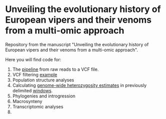 # Unveiling the evolutionary history of European vipers and their venoms from a multi-omic approach

Repository from the manuscript "Unveiling the evolutionary history of European vipers and their venoms from a multi-omic approach".


Here you will find code for:

1. The [pipeline](https://github.com/adtalave/EuropeanVipersGenomics/blob/main/from_raw_reads2VCF.md) from raw reads to a VCF file.
2. VCF filtering [example](https://github.com/adtalave/EuropeanVipersGenomics/blob/main/VCFfiltering.md)
3. Population structure analyses
4. Calculating [genome-wide heterozygosity estimates](https://github.com/adtalave/EuropeanVipersGenomics/blob/main/heterozygosity_estimates.sh) in previously delimited [windows](https://github.com/adtalave/EuropeanVipersGenomics/blob/main/windows.sh). 
5. Phylogenies and introgression
6. Macrosynteny
7. Transcriptomic analyses
8. 



